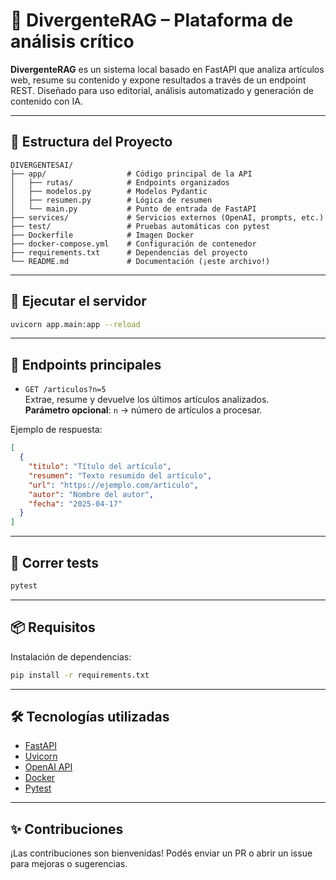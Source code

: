 # 🧠 DivergenteRAG – Plataforma de análisis crítico

**DivergenteRAG** es un sistema local basado en FastAPI que analiza artículos web, resume su contenido y expone resultados a través de un endpoint REST. Diseñado para uso editorial, análisis automatizado y generación de contenido con IA.

---

## 📁 Estructura del Proyecto

```
DIVERGENTESAI/
├── app/                  # Código principal de la API
│   ├── rutas/            # Endpoints organizados
│   ├── modelos.py        # Modelos Pydantic
│   ├── resumen.py        # Lógica de resumen
│   └── main.py           # Punto de entrada de FastAPI
├── services/             # Servicios externos (OpenAI, prompts, etc.)
├── test/                 # Pruebas automáticas con pytest
├── Dockerfile            # Imagen Docker
├── docker-compose.yml    # Configuración de contenedor
├── requirements.txt      # Dependencias del proyecto
└── README.md             # Documentación (¡este archivo!)
```

---

## 🚀 Ejecutar el servidor

```bash
uvicorn app.main:app --reload
```

---

## 🔌 Endpoints principales

- `GET /articulos?n=5`  
  Extrae, resume y devuelve los últimos artículos analizados.  
  **Parámetro opcional**: `n` → número de artículos a procesar.

Ejemplo de respuesta:

```json
[
  {
    "titulo": "Título del artículo",
    "resumen": "Texto resumido del artículo",
    "url": "https://ejemplo.com/articulo",
    "autor": "Nombre del autor",
    "fecha": "2025-04-17"
  }
]
```

---

## 🧪 Correr tests

```bash
pytest
```

---

## 📦 Requisitos

Instalación de dependencias:

```bash
pip install -r requirements.txt
```

---

## 🛠 Tecnologías utilizadas

- [FastAPI](https://fastapi.tiangolo.com/)
- [Uvicorn](https://www.uvicorn.org/)
- [OpenAI API](https://platform.openai.com/)
- [Docker](https://www.docker.com/)
- [Pytest](https://docs.pytest.org/)

---

## ✨ Contribuciones

¡Las contribuciones son bienvenidas! Podés enviar un PR o abrir un issue para mejoras o sugerencias.
